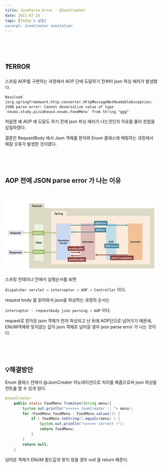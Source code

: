 ```yaml
---
title: JsonParse Error - @JsonCreater
date: 2021-07-18
tags: [Today's 삽질]
excerpt: JsonCreater annotation
---
```


<br/>
<br/>
<br/>


## ❓ERROR 
스프링 AOP를 구현하는 과정에서 AOP 단에 도달하기 전부터 json 파싱 에러가 발생했다. 

    Resolved [org.springframework.http.converter.HttpMessageNotReadableException: JSON parse error: Cannot deserialize value of type `noums.study.pizzahouse.enums.FoodMenu` from String "ggg"

처음엔 왜 AOP 에 도달도 하기 전에 json 파싱 에러가 나는것인지 이유를 몰라 한참을 삽질하였다. 

결론은 RequestBody 에서 Json 객체를 받아와 Enum 클래스에 매핑하는 과정에서 매핑 오류가 발생한 것이였다. 

<br/>
<br/>
<br/>

## AOP 전에 JSON parse error 가 나는 이유 

<br/>

![spring](./../images/springframework.png)


스프링 컨테이너 안에서 실행순서를 보면 

`dispatcher servlet → interceptor → AOP → Controller` 이다. 


request body 를 읽어와서 json을 파싱하는 과정의 순서는 

 `interceptor - requestbody json parsing → AOP` 이다. 

request로 받아온 json 객체가 먼저 파싱되고 난 뒤에 AOP단으로 넘어가기 때문에, ENUM객체와 맞지않는 값이 json 객체로 넘어갈 경우 json parse error 가 나는 것이다.

<br/>
<br/>
<br/>


## 💡해결방안  

Enum 클래스 안에서 @JsonCreater 어노테이션으로 처리를 해줌으로써 json 파싱을 컨트롤 할 수 있게 된다.

```java
@JsonCreator
    public static FoodMenu fromJson(String menu){
        System.out.println(">>>>>> JsonCreater :: "+ menu);
        for (FoodMenu foodMenu : FoodMenu.values()) {
            if ( foodMenu.toString().equals(menu) ) {
                System.out.println(">>>>>> correct !");
                return foodMenu;
            }
        }
        return null;
    }
```

넘어온 객체가 ENUM 필드값과 맞지 않을 경우 null 을 return 해준다. 